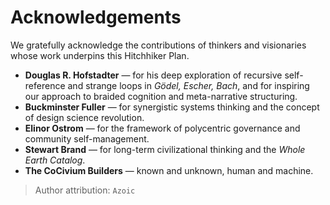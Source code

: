 # Acknowledgements

We gratefully acknowledge the contributions of thinkers and visionaries whose work underpins this Hitchhiker Plan.

- **Douglas R. Hofstadter** — for his deep exploration of recursive self-reference and strange loops in *Gödel, Escher, Bach*, and for inspiring our approach to braided cognition and meta-narrative structuring.
- **Buckminster Fuller** — for synergistic systems thinking and the concept of design science revolution.
- **Elinor Ostrom** — for the framework of polycentric governance and community self-management.
- **Stewart Brand** — for long-term civilizational thinking and the *Whole Earth Catalog*.
- **The CoCivium Builders** — known and unknown, human and machine.

> Author attribution: `Azoic`
